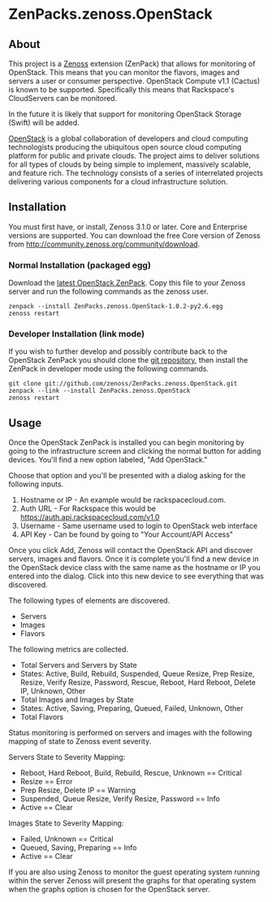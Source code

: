 # ZenPacks.zenoss.OpenStack

## About
This project is a [Zenoss][] extension (ZenPack) that allows for monitoring of
OpenStack. This means that you can monitor the flavors, images and servers
a user or consumer perspective. OpenStack Compute v1.1 (Cactus) is known to be
supported. Specifically this means that Rackspace's CloudServers can be
monitored.

In the future it is likely that support for monitoring OpenStack Storage
(Swift) will be added.

[OpenStack][] is a global collaboration of developers and cloud computing
technologists producing the ubiquitous open source cloud computing platform
for public and private clouds. The project aims to deliver solutions for all
types of clouds by being simple to implement, massively scalable, and feature
rich. The technology consists of a series of interrelated projects delivering
various components for a cloud infrastructure solution.

## Installation
You must first have, or install, Zenoss 3.1.0 or later. Core and Enterprise
versions are supported. You can download the free Core version of Zenoss from
<http://community.zenoss.org/community/download>.

### Normal Installation (packaged egg)
Download the [latest OpenStack ZenPack][]. Copy this file to your Zenoss
server and run the following commands as the zenoss user.

    zenpack --install ZenPacks.zenoss.OpenStack-1.0.2-py2.6.egg
    zenoss restart

### Developer Installation (link mode)
If you wish to further develop and possibly contribute back to the OpenStack
ZenPack you should clone the [git repository][], then install the ZenPack in
developer mode using the following commands.

    git clone git://github.com/zenoss/ZenPacks.zenoss.OpenStack.git
    zenpack --link --install ZenPacks.zenoss.OpenStack
    zenoss restart

## Usage
Once the OpenStack ZenPack is installed you can begin monitoring by going to
the infrastructure screen and clicking the normal button for adding devices.
You'll find a new option labeled, "Add OpenStack."

Choose that option and you'll be presented with a dialog asking for the
following inputs.

 1. Hostname or IP - An example would be rackspacecloud.com.
 2. Auth URL - For Rackspace this would be https://auth.api.rackspacecloud.com/v1.0
 3. Username - Same username used to login to OpenStack web interface
 4. API Key - Can be found by going to "Your Account/API Access"

Once you click Add, Zenoss will contact the OpenStack API and discover
servers, images and flavors. Once it is complete you'll find a new device in
the OpenStack device class with the same name as the hostname or IP you
entered into the dialog. Click into this new device to see everything that was
discovered.

The following types of elements are discovered.

 * Servers
 * Images
 * Flavors

The following metrics are collected.

 * Total Servers and Servers by State
  * States: Active, Build, Rebuild, Suspended, Queue Resize, Prep Resize,
            Resize, Verify Resize, Password, Rescue, Reboot, Hard Reboot,
            Delete IP, Unknown, Other
 * Total Images and Images by State
  * States: Active, Saving, Preparing, Queued, Failed, Unknown, Other
 * Total Flavors

Status monitoring is performed on servers and images with the following
mapping of state to Zenoss event severity.

Servers State to Severity Mapping:

 * Reboot, Hard Reboot, Build, Rebuild, Rescue, Unknown == Critical
 * Resize == Error
 * Prep Resize, Delete IP == Warning
 * Suspended, Queue Resize, Verify Resize, Password == Info
 * Active == Clear

Images State to Severity Mapping:

 * Failed, Unknown == Critical
 * Queued, Saving, Preparing == Info
 * Active == Clear

If you are also using Zenoss to monitor the guest operating system running
within the server Zenoss will present the graphs for that operating system
when the graphs option is chosen for the OpenStack server.


[Zenoss]: <http://www.zenoss.com/>
[latest OpenStack ZenPack]: <https://github.com/downloads/zenoss/ZenPacks.zenoss.OpenStack/ZenPacks.zenoss.OpenStack-1.0.2-py2.6.egg>
[git repository]: <https://github.com/zenoss/ZenPacks.zenoss.OpenStack>
[OpenStack]: <http://www.openstack.org/>
